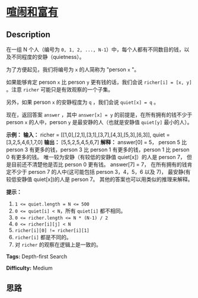 # [喧闹和富有][title]

## Description

在一组 N 个人（编号为 `0, 1, 2, ..., N-1`）中，每个人都有不同数目的钱，以及不同程度的安静（quietness）。

为了方便起见，我们将编号为 `x` 的人简称为 "person `x` "。

如果能够肯定 person `x` 比 person `y` 更有钱的话，我们会说 `richer[i] = [x, y]` 。注意 `richer`
可能只是有效观察的一个子集。

另外，如果 person `x` 的安静程度为 `q` ，我们会说 `quiet[x] = q` 。

现在，返回答案 `answer` ，其中 `answer[x] = y` 的前提是，在所有拥有的钱不少于 person `x` 的人中，person `y`
是最安静的人（也就是安静值 `quiet[y]` 最小的人）。

**示例：**
            **输入：** richer = [[1,0],[2,1],[3,1],[3,7],[4,3],[5,3],[6,3]], quiet = [3,2,5,4,6,1,7,0]    **输出：** [5,5,2,5,4,5,6,7]    **解释：**    answer[0] = 5，    person 5 比 person 3 有更多的钱，person 3 比 person 1 有更多的钱，person 1 比 person 0 有更多的钱。    唯一较为安静（有较低的安静值 quiet[x]）的人是 person 7，    但是目前还不清楚他是否比 person 0 更有钱。        answer[7] = 7，    在所有拥有的钱肯定不少于 person 7 的人中(这可能包括 person 3，4，5，6 以及 7)，    最安静(有较低安静值 quiet[x])的人是 person 7。        其他的答案也可以用类似的推理来解释。    

**提示：**

  1. `1 <= quiet.length = N <= 500`
  2. `0 <= quiet[i] < N`，所有 `quiet[i]` 都不相同。
  3. `0 <= richer.length <= N * (N-1) / 2`
  4. `0 <= richer[i][j] < N`
  5. `richer[i][0] != richer[i][1]`
  6. `richer[i]` 都是不同的。
  7. 对 `richer` 的观察在逻辑上是一致的。


**Tags:** Depth-first Search

**Difficulty:** Medium

## 思路

[title]: https://leetcode-cn.com/problems/loud-and-rich
